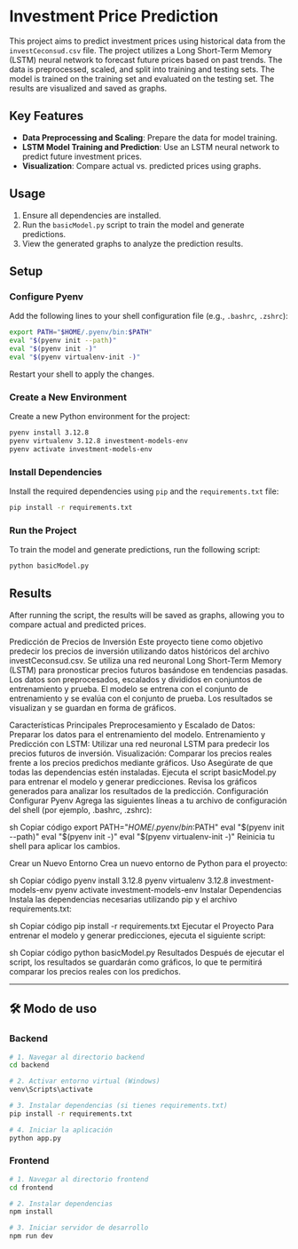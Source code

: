 # Investment Price Prediction

This project aims to predict investment prices using historical data from the `investCeconsud.csv` file. The project utilizes a Long Short-Term Memory (LSTM) neural network to forecast future prices based on past trends. The data is preprocessed, scaled, and split into training and testing sets. The model is trained on the training set and evaluated on the testing set. The results are visualized and saved as graphs.

## Key Features

- **Data Preprocessing and Scaling**: Prepare the data for model training.
- **LSTM Model Training and Prediction**: Use an LSTM neural network to predict future investment prices.
- **Visualization**: Compare actual vs. predicted prices using graphs.

## Usage

1. Ensure all dependencies are installed.
2. Run the `basicModel.py` script to train the model and generate predictions.
3. View the generated graphs to analyze the prediction results.

## Setup

### Configure Pyenv

Add the following lines to your shell configuration file (e.g., `.bashrc`, `.zshrc`):

```sh
export PATH="$HOME/.pyenv/bin:$PATH"
eval "$(pyenv init --path)"
eval "$(pyenv init -)"
eval "$(pyenv virtualenv-init -)"
```

Restart your shell to apply the changes.

### Create a New Environment

Create a new Python environment for the project:

```sh
pyenv install 3.12.8
pyenv virtualenv 3.12.8 investment-models-env
pyenv activate investment-models-env
```

### Install Dependencies

Install the required dependencies using `pip` and the `requirements.txt` file:

```sh
pip install -r requirements.txt
```

### Run the Project

To train the model and generate predictions, run the following script:

```sh
python basicModel.py
```

## Results

After running the script, the results will be saved as graphs, allowing you to compare actual and predicted prices.


Predicción de Precios de Inversión
Este proyecto tiene como objetivo predecir los precios de inversión utilizando datos históricos del archivo investCeconsud.csv. Se utiliza una red neuronal Long Short-Term Memory (LSTM) para pronosticar precios futuros basándose en tendencias pasadas. Los datos son preprocesados, escalados y divididos en conjuntos de entrenamiento y prueba. El modelo se entrena con el conjunto de entrenamiento y se evalúa con el conjunto de prueba. Los resultados se visualizan y se guardan en forma de gráficos.

Características Principales
Preprocesamiento y Escalado de Datos: Preparar los datos para el entrenamiento del modelo.
Entrenamiento y Predicción con LSTM: Utilizar una red neuronal LSTM para predecir los precios futuros de inversión.
Visualización: Comparar los precios reales frente a los precios predichos mediante gráficos.
Uso
Asegúrate de que todas las dependencias estén instaladas.
Ejecuta el script basicModel.py para entrenar el modelo y generar predicciones.
Revisa los gráficos generados para analizar los resultados de la predicción.
Configuración
Configurar Pyenv
Agrega las siguientes líneas a tu archivo de configuración del shell (por ejemplo, .bashrc, .zshrc):

sh
Copiar código
export PATH="$HOME/.pyenv/bin:$PATH"
eval "$(pyenv init --path)"
eval "$(pyenv init -)"
eval "$(pyenv virtualenv-init -)"
Reinicia tu shell para aplicar los cambios.

Crear un Nuevo Entorno
Crea un nuevo entorno de Python para el proyecto:

sh
Copiar código
pyenv install 3.12.8
pyenv virtualenv 3.12.8 investment-models-env
pyenv activate investment-models-env
Instalar Dependencias
Instala las dependencias necesarias utilizando pip y el archivo requirements.txt:

sh
Copiar código
pip install -r requirements.txt
Ejecutar el Proyecto
Para entrenar el modelo y generar predicciones, ejecuta el siguiente script:

sh
Copiar código
python basicModel.py
Resultados
Después de ejecutar el script, los resultados se guardarán como gráficos, lo que te permitirá comparar los precios reales con los predichos.

------------------------------------------------------
## 🛠️ Modo de uso
### Backend
```bash
# 1. Navegar al directorio backend
cd backend

# 2. Activar entorno virtual (Windows)
venv\Scripts\activate

# 3. Instalar dependencias (si tienes requirements.txt)
pip install -r requirements.txt

# 4. Iniciar la aplicación
python app.py
```

### Frontend
```bash
# 1. Navegar al directorio frontend
cd frontend

# 2. Instalar dependencias
npm install

# 3. Iniciar servidor de desarrollo
npm run dev
```









